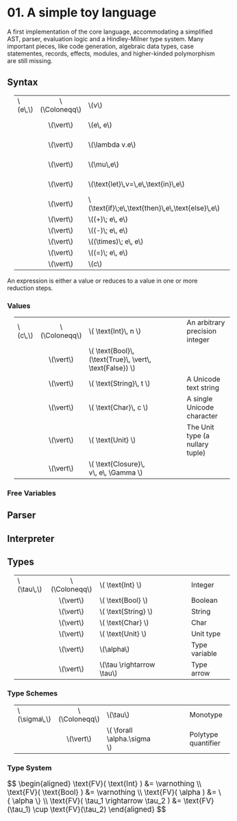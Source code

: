 # 01. A simple toy language

A first implementation of the core language, accommodating a simplified AST, parser, evaluation logic and a Hindley-Milner type system.
Many important pieces, like code generation, algebraic data types, case statementes, records, effects, modules, and higher-kinded polymorphism are still missing.

## Syntax

<table style="margin: 1em;">
  <tr>
    <td>\(e\,\)</td>
    <td align="center">\(\Coloneqq\)</td>
    <td>\(v\)</td>
    <td style="width: 3em;"></td>
    <td>Variable</td>
  </tr>
  <tr>
    <td></td>
    <td align="center">\(\vert\)</td>
    <td>\(e\, e\)</td>
    <td></td>
    <td>Function application</td>
  </tr>
  <tr>
    <td></td>
    <td align="center">\(\vert\)</td>
    <td>\(\lambda v.e\)</td>
    <td></td>
    <td>Lambda abstraction</td>
  </tr>
  <tr>
    <td></td>
    <td align="center">\(\vert\)</td>
    <td>\(\mu\,e\)</td>
    <td></td>
    <td>Fixpoint combinator</td>
  </tr>
  <tr>
    <td></td>
    <td align="center">\(\vert\)</td>
    <td>\(\text{let}\,v=\,e\,\text{in}\,e\)</td>
    <td></td>
    <td>Let-binding</td>
  </tr>
  <tr>
    <td></td>
    <td align="center">\(\vert\)</td>
    <td>\(\text{if}\;e\,\text{then}\,e\,\text{else}\,e\)</td>
    <td></td>
    <td>If-clause</td>
  </tr>
  <tr>
    <td></td>
    <td align="center">\(\vert\)</td>
    <td>\((+)\; e\, e\)</td>
    <td></td>
    <td rowspan="4">Binary operators</td>
  </tr>
  <tr>
    <td></td>
    <td align="center">\(\vert\)</td>
    <td>\((-)\; e\, e\)</td>
    <td></td>
  </tr>
  <tr>
    <td></td>
    <td align="center">\(\vert\)</td>
    <td>\((\times)\; e\, e\)</td>
    <td></td>
  </tr>
  <tr>
    <td></td>
    <td align="center">\(\vert\)</td>
    <td>\((=)\; e\, e\)</td>
    <td></td>
  </tr>
  <tr>
    <td></td>
    <td align="center">\(\vert\)</td>
    <td>\(c\)</td>
    <td></td>
    <td>Literal</td>
  </tr>
</table>

An expression is either a value or reduces to a value in one or more reduction steps.

### Values

<table style="margin: 1em;">
  <tr>
    <td>\(c\,\)</td>
    <td align="center">\(\Coloneqq\)</td>
    <td>\( \text{Int}\, n \)</td>
    <td style="width: 3em;"></td>
    <td>An arbitrary precision integer</td>
  </tr>
  <tr>
    <td></td>
    <td align="center">\(\vert\)</td>
    <td>\( \text{Bool}\, (\text{True}\, \vert\, \text{False}) \)</td>
    <td></td>
    <td></td>
  </tr>
  <tr>
    <td></td>
    <td align="center">\(\vert\)</td>
    <td>\( \text{String}\, t \)</td>
    <td></td>
    <td>A Unicode text string</td>
  </tr>
  <tr>
    <td></td>
    <td align="center">\(\vert\)</td>
    <td>\( \text{Char}\, c \)</td>
    <td></td>
    <td>A single Unicode character</td>
  </tr>
  <tr>
    <td></td>
    <td align="center">\(\vert\)</td>
    <td>\( \text{Unit} \)</td>
    <td></td>
    <td>The Unit type (a nullary tuple)</td>
  </tr>
  <tr>
    <td></td>
    <td align="center">\(\vert\)</td>
    <td>\( \text{Closure}\, v\, e\, \Gamma \)</td>
    <td></td>
    <td></td>
  </tr>
</table>


### Free Variables

## Parser

## Interpreter

## Types

<table style="margin: 1em;">
  <tr>
    <td>\(\tau\,\)</td>
    <td align="center">\(\Coloneqq\)</td>
    <td>\( \text{Int} \)</td>
    <td style="width: 3em;"></td>
    <td>Integer</td>
  </tr>
  <tr>
    <td></td>
    <td align="center">\(\vert\)</td>
    <td>\( \text{Bool} \)</td>
    <td></td>
    <td>Boolean</td>
  </tr>
  <tr>
    <td></td>
    <td align="center">\(\vert\)</td>
    <td>\( \text{String} \)</td>
    <td></td>
    <td>String</td>
  </tr>
  <tr>
    <td></td>
    <td align="center">\(\vert\)</td>
    <td>\( \text{Char} \)</td>
    <td></td>
    <td>Char</td>
  </tr>
  <tr>
    <td></td>
    <td align="center">\(\vert\)</td>
    <td>\( \text{Unit} \)</td>
    <td></td>
    <td>Unit type</td>
  </tr>
  <tr>
    <td></td>
    <td align="center">\(\vert\)</td>
    <td>\(\alpha\)</td>
    <td></td>
    <td>Type variable</td>
  </tr>
  <tr>
    <td></td>
    <td align="center">\(\vert\)</td>
    <td>\(\tau \rightarrow \tau\)</td>
    <td></td>
    <td>Type arrow</td>
  </tr>
</table>

### Type Schemes

<table style="margin: 1em;">
  <tr>
    <td>\(\sigma\,\)</td>
    <td align="center">\(\Coloneqq\)</td>
    <td>\(\tau\)</td>
    <td style="width: 3em;"></td>
    <td>Monotype</td>
  </tr>
  <tr>
    <td></td>
    <td align="center">\(\vert\)</td>
    <td>\( \forall \alpha.\sigma \)</td>
    <td></td>
    <td>Polytype quantifier</td>
  </tr>
</table>

### Type System

<p style="font-size: 1.2em;">
$$
  \begin{aligned}
    \text{FV}( \text{Int} ) &= \varnothing \\
    \text{FV}( \text{Bool} ) &= \varnothing \\
    \text{FV}( \alpha ) &= \{ \alpha \} \\
    \text{FV}( \tau_1 \rightarrow \tau_2 ) &= \text{FV}(\tau_1) \cup \text{FV}(\tau_2)
  \end{aligned}
$$
</p>
